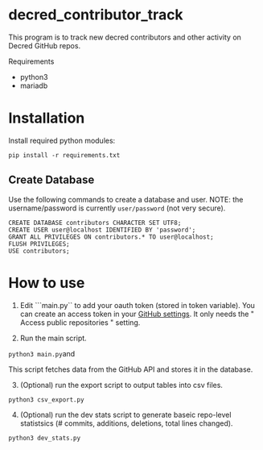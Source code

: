 # decred_contributor_track

This program is to track new decred contributors and other activity on Decred GitHub repos.

Requirements

* python3
* mariadb

# Installation

Install required python modules:

```pip install -r requirements.txt```

## Create Database

Use the following commands to create a database and user. NOTE: the username/password is currently ```user/password``` (not very secure). 

```
CREATE DATABASE contributors CHARACTER SET UTF8;
CREATE USER user@localhost IDENTIFIED BY 'password';
GRANT ALL PRIVILEGES ON contributors.* TO user@localhost;
FLUSH PRIVILEGES;
USE contributors;
```

# How to use

1. Edit ```main.py`` to add your oauth token (stored in token variable). You can create an access token in your [GitHub settings](https://github.com/settings/tokens). It only needs the " Access public repositories " setting.

2. Run the main script.

```python3 main.py```and 

This script fetches data from the GitHub API and stores it in the database.

3. (Optional) run the export script to output tables into csv files. 

```python3 csv_export.py```

4. (Optional) run the dev stats script to generate baseic repo-level statistsics (# commits, additions, deletions, total lines changed).

```python3 dev_stats.py```
